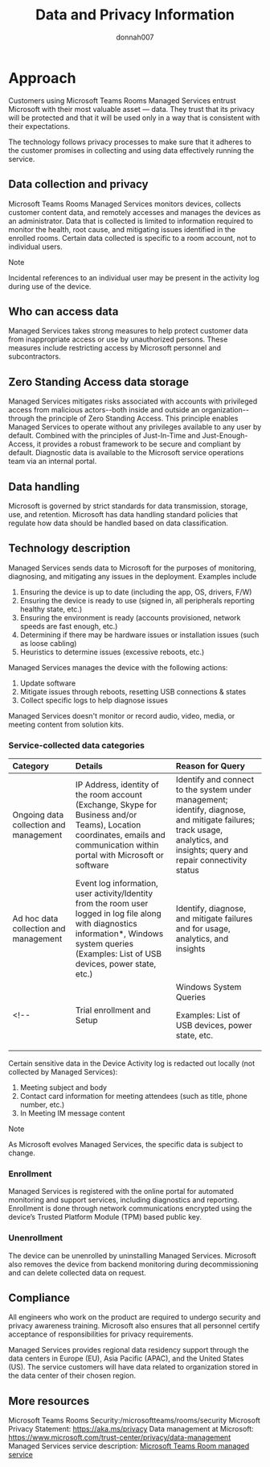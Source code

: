 ﻿---
title: Data and Privacy Information
author: donnah007 
ms.author: v-donnahill
manager: serdars
ms.date: 06/01/2022
ms.reviewer:  
ms.topic: article
ms.tgt.pltfrm: cloud
ms.service: msteams
audience: Admin
ms.collection: 
  - M365-collaboration
  - m365initiative-meetings
appliesto: 
  - Microsoft Teams
ms.localizationpriority: medium
search.appverid: MET150
description: Data and Privacy Information
f1keywords: Microsoft Teams Rooms Managed Service Data and Privacy Information
---


# Approach

Customers using Microsoft Teams Rooms Managed Services entrust Microsoft with their most valuable asset — data. They trust that its privacy will be protected and that it will be used only in a way that is consistent with their expectations.

The technology follows privacy processes to make sure that it adheres to the customer promises in collecting and using data effectively running the service.
## Data collection and privacy

 Microsoft Teams Rooms Managed Services monitors devices, collects customer content data, and remotely accesses and manages the devices as an administrator. Data that is collected is limited to information required to monitor the health, root cause, and mitigating issues identified in the enrolled rooms. Certain data collected is specific to a room account, not to individual users.

> [!Note]
> Incidental references to an individual user may be present in the activity log during use of the device.

## Who can access data

Managed Services takes strong measures to help protect customer data from inappropriate access or use by unauthorized persons. These measures include restricting access by Microsoft personnel and subcontractors.

## Zero Standing Access data storage

Managed Services mitigates risks associated with accounts with privileged access from malicious actors--both inside and outside an organization--through the principle of Zero Standing Access. This principle enables Managed Services to operate without any privileges available to any user by default. Combined with the principles of Just-In-Time and Just-Enough-Access, it provides a robust framework to be secure and compliant by default. Diagnostic data is available to the Microsoft service operations team via an internal portal.

## Data handling

Microsoft is governed by strict standards for data transmission, storage, use, and retention. Microsoft has data handling standard policies that regulate how data should be handled based on data classification.

<!--Microsoft extends General Data Protection Regulation (GDPR) rights to customers worldwide.

## Data classification

The data classification can be used to adhere to security, compliance, and privacy requirements and processes for collecting, storing, and using user personal information.


|Classification|Description|Example|
| :- | :- | :- |
|Customer content|Content directly provided/created by admins and users. |Customer-generated BLOB or structured storage data</p><p>Customer-owned/provided secrets (passwords, certificates, encryption keys, storage keys) |
|End-user identifiable information (EUII)|Data that identifies or could be used to identify the user of a Microsoft service. EUII does not contain customer content. |User name or display name (DOMAIN\UserName)</p><p>User principal name (name@company.com)</p><p>User-specific IP address |
|Account Data|Customer billing information and payment instrument information, including administrator contact information, such as tenant administrator’s name, address, or phone number. |Tenant administrator contact information (for example, tenant administrator’s name, address, e-mail address, phone number)<p><p>Customer’s provisioning information |
|End User Pseudonymous Identifiers (EUPI) |An identifier created by Microsoft tied to the user of a Microsoft service. When EUPI is combined with other information, such as a mapping table, it identifies the end user. EUPI does not contain information uploaded or created by the customer</p><p>(Customer content or EUII)  | User GUIDs, PUIDs, or SIDsSession IDs |
|Organization Identifiable Information (OII)|Data that can be used to identify a tenant, generally config or usage data. This data is not linkable to a user and does not contain customer content. |Tenant ID (non-GUID)</p><p>Domain name in e-mail address (xxx@contoso.com) or other tenant-specific domain information |
|System metadata|Data generated while running the service or program that is not linkable to a user or tenant. |Event logs</p><p>Usage data</p><p>Configuration data |-->

## Technology description

Managed Services sends data to Microsoft for the purposes of monitoring, diagnosing, and mitigating any issues in the deployment. Examples include

1. Ensuring the device is up to date (including the app, OS, drivers, F/W)
1. Ensuring the device is ready to use (signed in, all peripherals reporting healthy state, etc.)
1. Ensuring the environment is ready (accounts provisioned, network speeds are fast enough, etc.)
1. Determining if there may be hardware issues or installation issues (such as loose cabling)
1. Heuristics to determine issues (excessive reboots, etc.)

Managed Services manages the device with the following actions:

1. Update software
1. Mitigate issues through reboots, resetting USB connections & states
1. Collect specific logs to help diagnose issues

Managed Services doesn't monitor or record audio, video, media, or meeting content from solution kits.

### Service-collected data categories
 
|Category|Details|Reason for Query|
| :- | :- | :- |
|Ongoing data collection and management|IP Address, identity of the room account (Exchange, Skype for Business and/or Teams), Location coordinates, emails and communication within portal with Microsoft or software|Identify and connect to the system under management; identify, diagnose, and mitigate failures; track usage, analytics, and insights; query and repair connectivity status|
|Ad hoc data collection and management|Event log information, user activity/Identity from the room user logged in log file along with diagnostics information\*, Windows system queries (Examples: List of USB devices, power state, etc.)|Identify, diagnose, and mitigate failures and for usage, analytics, and insights|
<!--|Trial enrollment and Setup |Windows System Queries</p><p>Examples: List of USB devices, power state, etc.|Required for enrollment, onboarding, order and delivery,and setup for the Trial.|-->

Certain sensitive data in the Device Activity log is redacted out locally (not collected by Managed Services):

1. Meeting subject and body
1. Contact card information for meeting attendees (such as title, phone number, etc.)
1. In Meeting IM message content

> [!NOTE]
> As Microsoft evolves Managed Services, the specific data is subject to change.

<!--### Agent Data Classification

The following table is a detailed description of all data MTRP agent collects during ongoing monitoring.

|Collected Data Description|Classification|
| :- | :- |
|Identity of a shared device|OII|
|Customer ID|OII|
|MMR agent directory location|System metadata|
|MTR app logs directory location|System metadata|
|Device serial number|System metadata|
|Device bios information|System metadata|
|version of the MMR agent|System metadata|
| :- | :- |
|Version of the MTR app|System metadata|
|Version of the teams app|System metadata|
|time of nightly maintenance job for MTR app|System metadata|
|MMR agent update url|System metadata|
|MMR agent ring|System metadata|
|windows os version|System metadata|
|currently logged in user|System metadata|
|MMR agent session guid|System metadata|
|domain name|System metadata|
|time since last os reboot|System metadata|
|time since last MMR agent start|System metadata|
|MTR device make and model|System metadata|
|device in use status|System metadata|
|device onboarding type|System metadata|
|number of connected monitors|System metadata|
|MTR speaker details|System metadata|
|MTR microphone details|System metadata|
|MTR default speaker details|System metadata|
|MTR app auto screen sharing setting|System metadata|
|MTR app bluetooth advertisement setting|System metadata|
|date of the last time the password was changed|System metadata|
|MTR password rotation setting|System metadata|
|MTR app teams/skype for business setting|System metadata|
|MTR app update ring|System metadata|
|MTR app content camera setting|System metadata|
|MTR app meetings names setting|System metadata|
|MTR app front of room displays setting|System metadata|
|MTR app guid|System metadata|
|Proxy address and port|System metadata|
|Health of the MTR device|System metadata|
|Details of MTR room account|oii|
|IPv4 address and ipv6 address|oii|
|Longitude and latitude|oii|
|MTR device hostname|oii|
|MTR device time zone|System metadata|
|status of the MTR app|System metadata|
|Crestron service details|System metadata|
|logitech firmware version and logitech sync version|System metadata|
|Total CPU percentage in use|System metadata|
|Total RAM in use|System metadata|
|CPU being used by MTR skype or teams apps|System metadata|
|MTR device temperature|System metadata|
|status of internal disk drives|System metadata|
|Details of any MTR app crashes|System metadata|
|Details of any detected memory leaks caused by apps on the device|System metadata|

|Details of any device blue screen errors that have taken place over the last 24 hours|System metadata|
| :- | :- |
 |details of any errors that the MTR app has detected during meetings on the device |System metadata|
|Installed software details|System metadata|
|Installed / pending / missing hot-fixes details|System metadata|
|recognized hardware details|System metadata|
|Details of all drivers on the device|System metadata|
|Details of any MMR device remediations|System metadata|
|Details of room usage during the last 24 hours, meetings time and counts|System metadata|
|Details of automatic windows store updates|System metadata|
|Details of windows os updates|System metadata|
|MMR agent crush details|System metadata|
|MMR agent connecting error details|System metadata|
|Details on if TPM security is enabled|System metadata|
|Details of the MTR device connection status|System metadata|

**Data MTRP agent collects for incident diagnostic and remediation**
|Collected Data Description|Classification|
| :- | :- |
|Event logs: System, Application, Skype Room System, Microsoft- Windows-AppXDeploymentServer%4Operational, Microsoft-Windows- PowerShell%4Operational, Microsoft-Windows- AppXDeployment%4Operational,Microsoft-Windows- AppXDeploymentServer%4Operational, Microsoft-Windows- TWinUI%4Operational, Microsoft Managed Rooms, Microsoft-Windows-TaskScheduler%4Operational, Security|System metadata|
|Redacted MTR app logs\*|System metadata|
|Microsoft teams logs|System metadata|
|MMR agent sqlLitedb|System metadata|
|Details of device power state information|System metadata|
|Device group policy information|System metadata|
|Audit trace of all MMR agent actions|System metadata|
\* Sensitive PII in the device activity log is redacted out locally.-->

### Enrollment


Managed Services is registered with the online portal for automated monitoring and support services, including diagnostics and reporting. Enrollment is done through network communications encrypted using the device’s Trusted Platform Module (TPM) based public key.

### Unenrollment

The device can be unenrolled by uninstalling Managed Services. Microsoft also removes the device from backend monitoring during decommissioning and can delete collected data on request.

<!--### Data flow

Managed Services adds a data flow from the agent to MTR Managed Services.

![data flow from agent to MTR Managed Services](../media/data-and-privacy-info-005.png)

Enabling the integration of Microsoft Defender for Endpoint will introduce an additional data flow from MDE Agent to the Microsoft Defender infrastructure.

![additional data flow from MDE Agent to Defender](../media/data-and-privacy-info-006.png)-->

## Compliance

All engineers who work on the product are required to undergo security and privacy awareness training. Microsoft also ensures that all personnel certify acceptance of responsibilities for privacy requirements.

Managed Services provides regional data residency support through the data centers in Europe (EU), Asia Pacific (APAC), and the United States (US). The service customers will have data related to organization stored in the data center of their chosen region.

## More resources

Microsoft Teams Rooms Security:/microsoftteams/rooms/security
Microsoft Privacy Statement: https://aka.ms/privacy
Data management at Microsoft: https://www.microsoft.com/trust-center/privacy/data-management
Managed Services service description: [Microsoft Teams Room managed service](microsoft-teams-rooms-premium.md)
